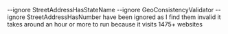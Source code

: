 --ignore StreetAddressHasStateName --ignore GeoConsistencyValidator --ignore StreetAddressHasNumber have been ignored as I find them invalid
it takes around an hour or more to run because it visits 1475+ websites
